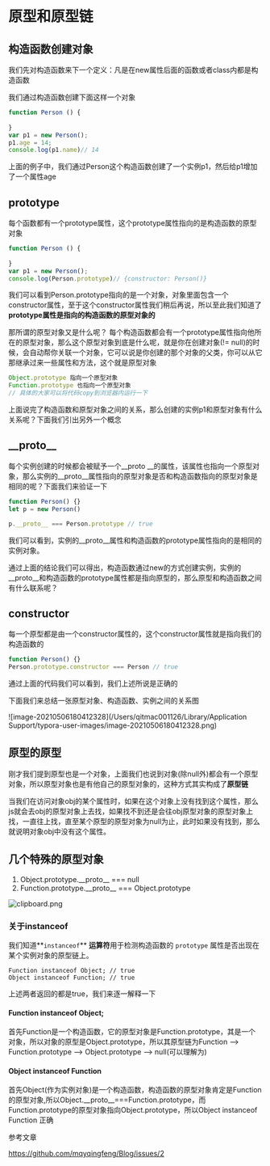 # 原型和原型链

## 构造函数创建对象
我们先对构造函数来下一个定义：凡是在new属性后面的函数或者class内都是构造函数

我们通过构造函数创建下面这样一个对象
```js
function Person () {
    
}
var p1 = new Person();
p1.age = 14;
console.log(p1.name)// 14
```
上面的例子中，我们通过Person这个构造函数创建了一个实例p1，然后给p1增加了一个属性age

## prototype
每个函数都有一个prototype属性，这个prototype属性指向的是构造函数的原型对象
```js
function Person () {
    
}
var p1 = new Person();
console.log(Person.prototype)// {constructor: Person()}
```

我们可以看到Person.prototype指向的是一个对象，对象里面包含一个constructor属性，至于这个constructor属性我们稍后再说，所以至此我们知道了**prototype属性是指向的构造函数的原型对象的**

那所谓的原型对象又是什么呢？
每个构造函数都会有一个prototype属性指向他所在的原型对象，那么这个原型对象到底是什么呢，就是你在创建对象(!= null)的时候，会自动帮你关联一个对象，它可以说是你创建的那个对象的父类，你可以从它那继承过来一些属性和方法，这个就是原型对象
```js
Object.prototype 指向一个原型对象
Function.prototype 也指向一个原型对象
// 具体的大家可以将代码copy到浏览器内运行一下
```
上面说完了构造函数和原型对象之间的关系，那么创建的实例p1和原型对象有什么关系呢？下面我们引出另外一个概念
## \_\_proto\_\_
每个实例创建的时候都会被赋予一个\_\_proto  \_\_的属性，该属性也指向一个原型对象，那么实例的\_\_proto\_\_属性指向的原型对象是否和构造函数指向的原型对象是相同的呢？下面我们来验证一下
```js
function Person() {}
let p = new Person()

p.__proto__ === Person.prototype // true
```
我们可以看到，实例的\_\_proto\_\_属性和构造函数的prototype属性指向的是相同的实例对象。

通过上面的结论我们可以得出，构造函数通过new的方式创建实例，实例的\_\_proto\_\_和构造函数的prototype属性都是指向原型的，那么原型和构造函数之间有什么联系呢？
## constructor
每一个原型都是由一个constructor属性的，这个constructor属性就是指向我们的构造函数的
```js
function Person() {}
Person.prototype.constructor === Person // true
```
通过上面的代码我们可以看到，我们上述所说是正确的

下面我们来总结一张原型对象、构造函数、实例之间的关系图

![image-20210506180412328](/Users/qitmac001126/Library/Application Support/typora-user-images/image-20210506180412328.png)



## 原型的原型

刚才我们提到原型也是一个对象，上面我们也说到对象(除null外)都会有一个原型对象，所以原型对象也是有他自己的原型对象的，这种方式其实构成了**原型链**

当我们在访问对象obj的某个属性时，如果在这个对象上没有找到这个属性，那么js就会去obj的原型对象上去找，如果找不到还是会往obj原型对象的原型对象上找，一直往上找，直至某个原型的原型对象为null为止，此时如果没有找到，那么就说明对象obj中没有这个属性。



## 几个特殊的原型对象

1. Object.prototype.\_\_proto__ === null
2. Function.prototype.\_\_proto__ === Object.prototype

![clipboard.png](https://segmentfault.com/img/bVX0Ka?w=1604&h=612)

### 关于instanceof

我们知道**`instanceof`** **运算符**用于检测构造函数的 `prototype` 属性是否出现在某个实例对象的原型链上。

```
Function instanceof Object; // true
Object instanceof Function; // true
```



上述两者返回的都是true，我们来逐一解释一下

#### Function instanceof Object;

首先Function是一个构造函数，它的原型对象是Function.prototype，其是一个对象，所以对象的原型是Object.prototype，所以其原型链为Function --> Function.prototype --> Object.prototype --> null(可以理解为)

#### Object instanceof Function

首先Object(作为实例对象)是一个构造函数，构造函数的原型对象肯定是Function的原型对象,所以Object.\_\_proto__===Function.prototype，而Function.prototype的原型对象指向Object.prototype，所以Object instanceof Function 正确



参考文章

https://github.com/mqyqingfeng/Blog/issues/2





























